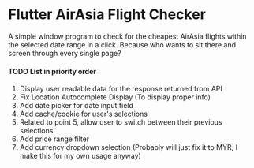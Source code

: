 # Flutter AirAsia Flight Checker

A simple window program to check for the cheapest AirAsia flights within the selected date range in a click.
Because who wants to sit there and screen through every single page?

####  TODO List in priority order
1. Display user readable data for the response returned from API
2. Fix Location Autocomplete Display (To display proper info)
3. Add date picker for date input field
4. Add cache/cookie for user's selections
5. Related to point 5, allow user to switch between their previous selections
6. Add price range filter
7. Add currency dropdown selection (Probably will just fix it to MYR, I make this for my own usage anyway)
